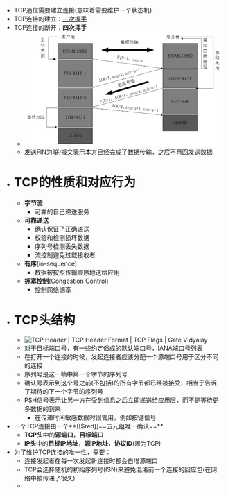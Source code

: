 - TCP通信需要建立连接(意味着需要维护一个状态机)
- TCP连接的建立：[三次握手](63bd79f8-1e6c-41e8-a20b-49d6dc0b6aa6)
- TCP连接的断开：**四次挥手**
	- ![image.png](../assets/image_1674662896616_0.png)
	- 发送FIN为1的报文表示本方已经完成了数据传输，之后不再回发送数据
- # TCP的性质和对应行为
	- **字节流**
		- 可靠的自己递送服务
	- **可靠递送**
		- 确认保证了正确递送
		- 校验和检测损坏数据
		- 序列号检测丢失数据
		- 流控制避免过载接收者
	- **有序**(in-sequence)
		- 数据被按照传输顺序地送给应用
	- **拥塞控制**(Congestion Control)
		- 控制网络拥塞
- # TCP头结构
	- ![TCP Header | TCP Header Format | TCP Flags | Gate Vidyalay](https://www.gatevidyalay.com/wp-content/uploads/2018/09/TCP-Header-Format.png)
	- 对于目标端口号，有一些约定俗成的默认端口号，[IANA端口号列表](https://www.iana.org/assignments/service-names-port-numbers/service-names-port-numbers.xhtml?&page=1)
	- 在打开一个连接的时候，发起连接者应该分配一个源端口号用于区分不同的连接
	- 序列号是这一帧中第一个字节的序列号
	- 确认号表示到这个号之前(不包括)的所有字节都已经被接受，相当于告诉了期待的下一个字节的序列号
	- PSH信号表示让另一方在受到信息之后立即递送给应用层，而不是等待更多数据的到来
		- 在传递时间敏感数据时很管用，例如按键信号
- 一个TCP连接由一个**[[$red]]==五元组唯一确认==**
	- **TCP头**中的**源端口**，**目标端口**
	- **IP头**中的**目标IP地址**，**源IP地址**，**协议ID**(置为TCP)
- 为了维护TCP连接的唯一性，需要：
	- 连接发起者在每一次发起新连接时都会自增源端口
	- TCP会选择随机的初始序列号(ISN)来避免混淆前一个连接的回应包(在网络中被传递了很久)
	-